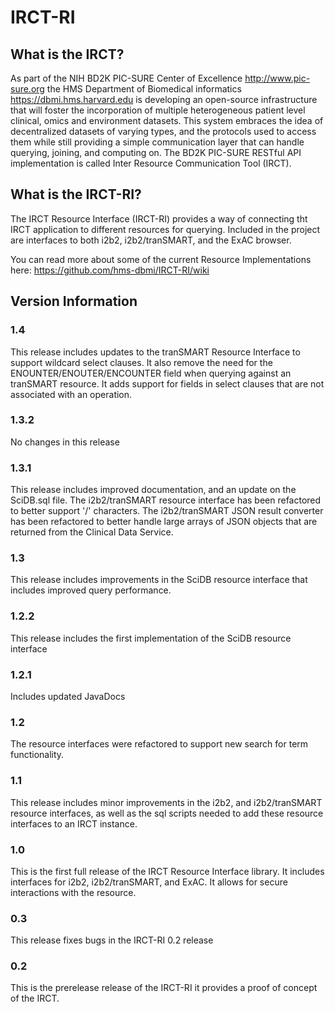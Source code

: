 # IRCT-RI

## What is the IRCT?
As part of the NIH BD2K PIC-SURE Center of Excellence http://www.pic-sure.org the HMS Department of Biomedical informatics https://dbmi.hms.harvard.edu is developing an open-source infrastructure that will foster the incorporation of multiple heterogeneous patient level clinical, omics and environment datasets. This system embraces the idea of decentralized datasets of varying types, and the protocols used to access them while still providing a simple communication layer that can handle querying, joining, and computing on. The BD2K PIC-SURE RESTful API implementation is called Inter Resource Communication Tool (IRCT).

## What is the IRCT-RI?
The IRCT Resource Interface (IRCT-RI) provides a way of connecting tht IRCT application to different resources for querying. Included in the project are interfaces to both i2b2, i2b2/tranSMART, and the ExAC browser.

You can read more about some of the current Resource Implementations here: https://github.com/hms-dbmi/IRCT-RI/wiki

## Version Information

### 1.4
This release includes updates to the tranSMART Resource Interface to support wildcard select clauses. It also remove the need for the ENOUNTER/ENOUTER/ENCOUNTER field when querying against an tranSMART resource. It adds support for fields in select clauses that are not associated with an operation.

### 1.3.2
No changes in this release

### 1.3.1
This release includes improved documentation, and an update on the SciDB.sql file. The i2b2/tranSMART resource interface has been refactored to better support '/' characters. The i2b2/tranSMART JSON result converter has been refactored to better handle large arrays of JSON objects that are returned from the Clinical Data Service. 

### 1.3
This release includes improvements in the SciDB resource interface that includes improved query performance.

### 1.2.2
This release includes the first implementation of the SciDB resource interface

### 1.2.1
Includes updated JavaDocs

### 1.2
The resource interfaces were refactored to support new search for term functionality.

### 1.1
This release includes minor improvements in the i2b2, and i2b2/tranSMART resource interfaces, as well as the sql scripts needed to add these resource interfaces to an IRCT instance.

### 1.0
This is the first full release of the IRCT Resource Interface library. It includes interfaces for i2b2, i2b2/tranSMART, and ExAC. It allows for secure interactions with the resource.

### 0.3
This release fixes bugs in the IRCT-RI 0.2 release

### 0.2
This is the prerelease release of the IRCT-RI it provides a proof of concept of the IRCT.
